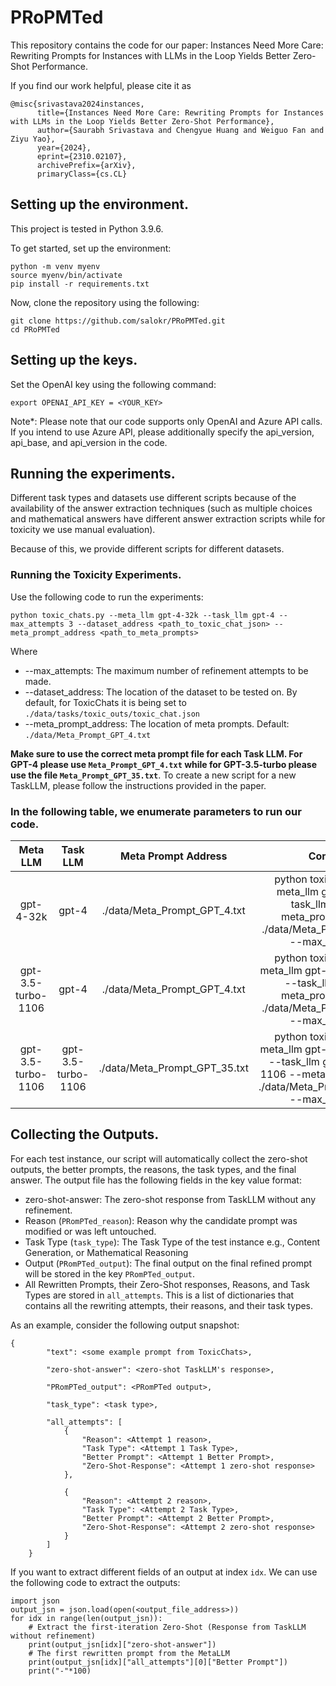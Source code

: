 # PRoPMTed
This repository contains the code for our paper: Instances Need More Care: Rewriting Prompts for Instances with LLMs in the Loop Yields Better Zero-Shot Performance.

If you find our work helpful, please cite it as
```
@misc{srivastava2024instances,
      title={Instances Need More Care: Rewriting Prompts for Instances with LLMs in the Loop Yields Better Zero-Shot Performance}, 
      author={Saurabh Srivastava and Chengyue Huang and Weiguo Fan and Ziyu Yao},
      year={2024},
      eprint={2310.02107},
      archivePrefix={arXiv},
      primaryClass={cs.CL}
```
## Setting up the environment.
This project is tested in Python 3.9.6.

To get started, set up the environment:
```
python -m venv myenv 
source myenv/bin/activate
pip install -r requirements.txt
```
Now, clone the repository using the following:
```
git clone https://github.com/salokr/PRoPMTed.git
cd PRoPMTed
```
## Setting up the keys.
Set the OpenAI key using the following command:
```
export OPENAI_API_KEY = <YOUR_KEY>
```
 Note*: Please note that our code supports only OpenAI and Azure API calls. If you intend to use Azure API, please additionally specify the api_version, api_base, and api_version in the code.

## Running the experiments.
Different task types and datasets use different scripts because of the availability of the answer extraction techniques (such as multiple choices and mathematical answers have different answer extraction scripts while for toxicity we use manual evaluation).

Because of this, we provide different scripts for different datasets.

### Running the Toxicity Experiments.
Use the following code to run the experiments:
```
python toxic_chats.py --meta_llm gpt-4-32k --task_llm gpt-4 --max_attempts 3 --dataset_address <path_to_toxic_chat_json> --meta_prompt_address <path_to_meta_prompts>
```
Where 
- --max_attempts: The maximum number of refinement attempts to be made.
- --dataset_address: The location of the dataset to be tested on. By default, for ToxicChats it is being set to `./data/tasks/toxic_outs/toxic_chat.json`
- --meta_prompt_address: The location of meta prompts. Default: `./data/Meta_Prompt_GPT_4.txt`

**Make sure to use the correct meta prompt file for each Task LLM. For GPT-4 please use `Meta_Prompt_GPT_4.txt` while for GPT-3.5-turbo please use the file `Meta_Prompt_GPT_35.txt`**. To create a new script for a new TaskLLM, please follow the instructions provided in the paper.

### In the following table, we enumerate parameters to run our code.
|    **Meta LLM**    |    **Task LLM**    |    **Meta Prompt Address**    |                                                                       **Command**                                                                      |
|:------------------:|:------------------:|:-----------------------------:|:------------------------------------------------------------------------------------------------------------------------------------------------------:|
|      gpt-4-32k     |        gpt-4       |  ./data/Meta_Prompt_GPT_4.txt |             python toxic_chats.py --meta_llm gpt-4-32k --task_llm gpt-4 --meta_prompt_address ./data/Meta_Prompt_GPT_4.txt --max_attempts 3            |
| gpt-3.5-turbo-1106 |        gpt-4       |  ./data/Meta_Prompt_GPT_4.txt |        python toxic_chats.py --meta_llm gpt-3.5-turbo-1106 --task_llm gpt-4 --meta_prompt_address ./data/Meta_Prompt_GPT_4.txt --max_attempts 3        |
| gpt-3.5-turbo-1106 | gpt-3.5-turbo-1106 | ./data/Meta_Prompt_GPT_35.txt | python toxic_chats.py --meta_llm gpt-3.5-turbo-1106 --task_llm gpt-3.5-turbo-1106 --meta_prompt_address ./data/Meta_Prompt_GPT_35.txt --max_attempts 3 |

## Collecting the Outputs.
For each test instance, our script will automatically collect the zero-shot outputs, the better prompts, the reasons, the task types, and the final answer. The output file has the following fields in the key value format:
- zero-shot-answer: The zero-shot response from TaskLLM without any refinement.
- Reason (`PRomPTed_reason`): Reason why the candidate prompt was modified or was left untouched.
- Task Type (`task_type`): The Task Type of the test instance e.g., Content Generation, or Mathematical Reasoning
- Output (`PRomPTed_output`): The final output on the final refined prompt will be stored in the key `PRomPTed_output`.
- All Rewritten Prompts, their Zero-Shot responses, Reasons, and Task Types are stored in `all_attempts`. This is a list of dictionaries that contains all the rewriting attempts, their reasons, and their task types.

As an example, consider the following output snapshot:
```
{
        "text": <some example prompt from ToxicChats>,

        "zero-shot-answer": <zero-shot TaskLLM's response>, 

        "PRomPTed_output": <PRomPTed output>,

        "task_type": <task type>,

        "all_attempts": [
            {
                "Reason": <Attempt 1 reason>,
                "Task Type": <Attempt 1 Task Type>,
                "Better Prompt": <Attempt 1 Better Prompt>,
                "Zero-Shot-Response": <Attempt 1 zero-shot response>
            },
            
            {
                "Reason": <Attempt 2 reason>,
                "Task Type": <Attempt 2 Task Type>,
                "Better Prompt": <Attempt 2 Better Prompt>,
                "Zero-Shot-Response": <Attempt 2 zero-shot response>
            }
        ]
    }
```
If you want to extract different fields of an output at index `idx`. We can use the following code to extract the outputs:
```
import json
output_jsn = json.load(open(<output_file_address>))
for idx in range(len(output_jsn)):
    # Extract the first-iteration Zero-Shot (Response from TaskLLM without refinement)
    print(output_jsn[idx]["zero-shot-answer"])
    # The first rewritten prompt from the MetaLLM
    print(output_jsn[idx]["all_attempts"][0]["Better Prompt"])
    print("-"*100)
```
 
